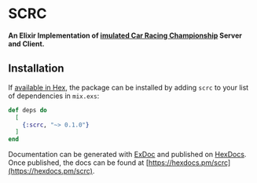 # SCRC

**An Elixir Implementation of [imulated Car Racing Championship](https://arxiv.org/abs/1304.1672) Server and Client.**

## Installation

If [available in Hex](https://hex.pm/docs/publish), the package can be installed
by adding `scrc` to your list of dependencies in `mix.exs`:

```elixir
def deps do
  [
    {:scrc, "~> 0.1.0"}
  ]
end
```

Documentation can be generated with [ExDoc](https://github.com/elixir-lang/ex_doc)
and published on [HexDocs](https://hexdocs.pm). Once published, the docs can
be found at [https://hexdocs.pm/scrc](https://hexdocs.pm/scrc).

